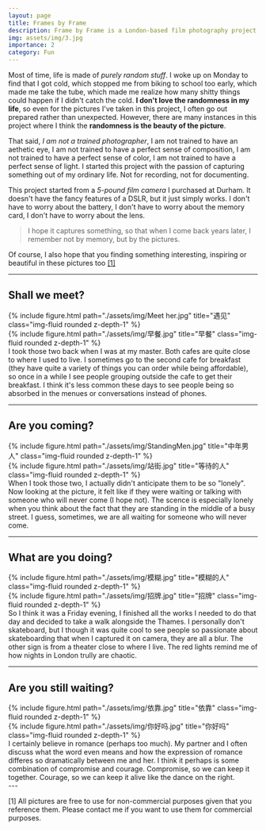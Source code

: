 ```yaml
---
layout: page
title: Frames by Frame
description: Frame by Frame is a London-based film photography project that captures the beauty and randomness of daily life through raw and unfiltered moments.
img: assets/img/3.jpg
importance: 2
category: Fun
---
```


Most of time, life is made of *purely random stuff*. I woke up on Monday to find that I got cold, which stopped me from biking to school too early, which made me take the tube, which made me realize how many shitty things could happen if I didn't catch the cold. **I don't love the randomness in my life**, so even for the pictures I've taken in this project, I often go out prepared rather than unexpected. However, there are many instances in this project where I think the **randomness is the beauty of the picture**. 

That said, *I am not a trained photographer*, I am not trained to have an aethetic eye, I am not trained to have a perfect sense of composition, I am not trained to have a perfect sense of color, I am not trained to have a perfect sense of light. I started this project with the passion of capturing something out of my ordinary life. Not for recording, not for documenting. 

This project started from a *5-pound film camera* I purchased at Durham. It doesn't have the fancy features of a DSLR, but it just simply works. I don't have to worry about the battery, I don't have to worry about the memory card, I don't have to worry about the lens. 

> I hope it captures something, so that when I come back years later, I remember not by memory, but by the pictures. 

Of course, I also hope that you finding something interesting, inspiring or beautiful in these pictures too <a href="#section1">[1]</a>

---

## Shall we meet?

<div class="row justify-content-sm-center">
    <div class="col-sm-6 mt-3 mt-md-0">
        {% include figure.html path="./assets/img/Meet her.jpg" title="遇见" class="img-fluid rounded z-depth-1" %}
    </div>
    <div class="col-sm-6 mt-3 mt-md-0">
        {% include figure.html path="./assets/img/早餐.jpg" title="早餐" class="img-fluid rounded z-depth-1" %}
    </div>
</div>

<div class="caption">
    I took those two back when I was at my master. Both cafes are quite close to where I used to live. I sometimes go to the second cafe for breakfast (they have quite a variety of things you can order while being affordable), so once in a while I see people grouping outside the cafe to get their breakfast. I think it's less common these days to see people being so absorbed in the menues or conversations instead of phones. 
</div>

---
## Are you coming?
<div class="row justify-content-sm-center">
    <div class="col-sm-6 mt-3 mt-md-0">
        {% include figure.html path="./assets/img/StandingMen.jpg" title="中年男人" class="img-fluid rounded z-depth-1" %}
    </div>
    <div class="col-sm-6 mt-3 mt-md-0">
        {% include figure.html path="./assets/img/站街.jpg" title="等待的人" class="img-fluid rounded z-depth-1" %}
    </div>
</div>
<div class="caption">
    When I took those two, I actually didn't anticipate them to be so "lonely". Now looking at the picture, it felt like if they were waiting or talking with someone who will never come (I hope not). The scence is especially lonely when you think about the fact that they are standing in the middle of a busy street. I guess, sometimes, we are all waiting for someone who will never come.
</div>

---
## What are you doing?
<div class="row justify-content-sm-center">
    <div class="col-sm-8 mt-3 mt-md-0">
        {% include figure.html path="./assets/img/模糊.jpg" title="模糊的人" class="img-fluid rounded z-depth-1" %}
    </div>
    <div class="col-sm-4 mt-3 mt-md-0">
        {% include figure.html path="./assets/img/招牌.jpg" title="招牌" class="img-fluid rounded z-depth-1" %}
    </div>
</div>

<div class="caption">
    So I think it was a Friday evening, I finished all the works I needed to do that day and decided to take a walk alongside the Thames. I personally don't skateboard, but I though it was quite cool to see people so passionate about skateboarding that when I captured it on camera, they are all a blur. The other sign is from a theater close to where I live. The red lights remind me of how nights in London trully are chaotic. 
</div>

---
## Are you still waiting?
<div class="row justify-content-sm-center">
    <div class="col-sm-6 mt-3 mt-md-0">
        {% include figure.html path="./assets/img/依靠.jpg" title="依靠" class="img-fluid rounded z-depth-1" %}
    </div>
    <div class="col-sm-6 mt-3 mt-md-0">
        {% include figure.html path="./assets/img/你好吗.jpg" title="你好吗" class="img-fluid rounded z-depth-1" %}
    </div>
</div>

<div class="caption">
    I certainly believe in romance (perhaps too much). My partner and I often discuss what the word even means and how the expression of romance differes so dramatically between me and her. I think it perhaps is some combination of compromise and courage. Compromise, so we can keep it together. Courage, so we can keep it alive like the dance on the right. 
</div>
---
<p id="section1">[1] All pictures are free to use for non-commercial purposes given that you reference them. Please contact me if you want to use them for commercial purposes.</p>
